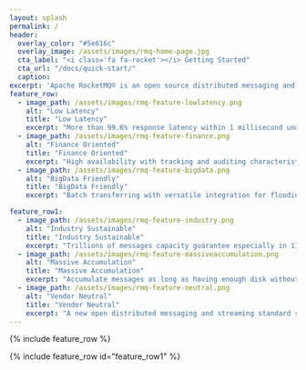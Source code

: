 ```yaml
---
layout: splash
permalink: /
header:
  overlay_color: "#5e616c"
  overlay_image: /assets/images/rmq-home-page.jpg
  cta_label: "<i class='fa fa-rocket'></i> Getting Started"
  cta_url: "/docs/quick-start/"
  caption:
excerpt: 'Apache RocketMQ® is an open source distributed messaging and streaming data platform.<br /> <small><a href="https://github.com/apache/incubator-rocketmq/">Latest source v4.0.0</a></small><br /><br /> {::nomarkdown}<iframe style="display: inline-block;" src="https://ghbtns.com/github-btn.html?user=apache&repo=incubator-rocketmq&type=star&count=true&size=large" frameborder="0" scrolling="0" width="160px" height="30px"></iframe> <iframe style="display: inline-block;" src="https://ghbtns.com/github-btn.html?user=apache&repo=incubator-rocketmq&type=fork&count=true&size=large" frameborder="0" scrolling="0" width="158px" height="30px"></iframe>{:/nomarkdown}'
feature_row:
  - image_path: /assets/images/rmq-feature-lowlatency.png
    alt: "Low Latency"
    title: "Low Latency"
    excerpt: "More than 99.6% response latency within 1 millisecond under high stress."
  - image_path: /assets/images/rmq-feature-finance.png
    alt: "Finance Oriented"
    title: "Finance Oriented"
    excerpt: "High availability with tracking and auditing characteristics."
  - image_path: /assets/images/rmq-feature-bigdata.png
    alt: "BigData Friendly"
    title: "BigData Friendly"
    excerpt: "Batch transferring with versatile integration for flooding throughput."

feature_row1:
  - image_path: /assets/images/rmq-feature-industry.png
    alt: "Industry Sustainable"
    title: "Industry Sustainable"
    excerpt: "Trillions of messages capacity guarantee especially in 11.11 Global Shopping Festival."
  - image_path: /assets/images/rmq-feature-massiveaccumulation.png
    alt: "Massive Accumulation"
    title: "Massive Accumulation"
    excerpt: "Accumulate messages as long as having enough disk without performance loss."
  - image_path: /assets/images/rmq-feature-neutral.png
    alt: "Vendor Neutral"
    title: "Vendor Neutral"
    excerpt: "A new open distributed messaging and streaming standard since latest 4.x version."
---
```


{% include feature_row %}

{% include feature_row id="feature_row1" %}